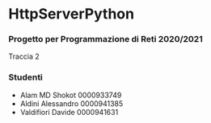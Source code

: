 # HttpServerPython

### Progetto per Programmazione di Reti 2020/2021
Traccia 2

### Studenti
 * Alam MD Shokot 0000933749
 * Aldini Alessandro 0000941385
 * Valdifiori Davide 0000941631
